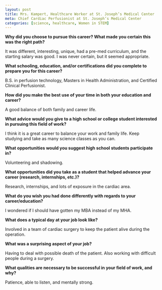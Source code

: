 ```yaml
---
layout: post
title: Mrs. Kampert, Healthcare Worker at St. Joseph’s Medical Center
meta: Chief Cardiac Perfusionist at St. Joseph’s Medical Center
categories: [science, healthcare, Women in STEM]
---
```


**Why did you choose to pursue this career?  What made you certain this was the right path?**

It was different, interesting, unique, had a pre-med curriculum, and the starting salary was good. I was never certain, but it seemed appropriate.

**What schooling, education, and/or certifications did you complete to prepare you for this career?**

B.S. in perfusion technology, Masters in Health Administration, and Certified Clinical Perfusionist.

**How did you make the best use of your time in both your education and career?**

A good balance of both family and career life.

**What advice would you give to a high school or college student interested in pursuing this field of work?**

I think it is a great career to balance your work and family life. Keep studying and take as many science classes as you can.

**What opportunities would you suggest high school students participate in?**

Volunteering and shadowing.

**What opportunities did you take as a student that helped advance your career (research, internships, etc.)?**

Research, internships, and lots of exposure in the cardiac area.

**What do you wish you had done differently with regards to your career/education?**

I wondered if I should have gotten my MBA instead of my MHA.

**What does a typical day at your job look like?**

Involved in a team of cardiac surgery to keep the patient alive during the operation.

**What was a surprising aspect of your job?**

Having to deal with possible death of the patient. Also working with difficult people during a surgery.

**What qualities are necessary to be successful in your field of work, and why?**

Patience, able to listen, and mentally strong.
